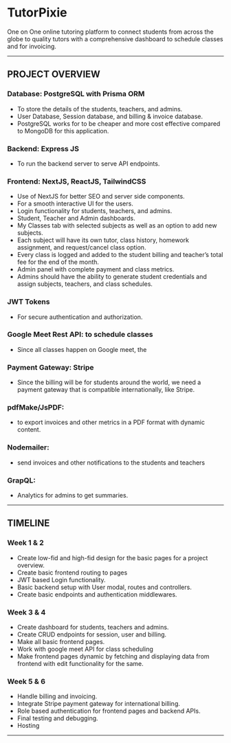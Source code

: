 # TutorPixie

One on One online tutoring platform to connect students from across the globe to quality tutors with a comprehensive dashboard to schedule classes and for invoicing.

---

## PROJECT OVERVIEW

### Database: PostgreSQL with Prisma ORM

- To store the details of the students, teachers, and admins.
- User Database, Session database, and billing & invoice database.
- PostgreSQL works for to be cheaper and more cost effective compared to MongoDB for this application.

### Backend: Express JS

- To run the backend server to serve API endpoints.

### Frontend: NextJS, ReactJS, TailwindCSS

- Use of NextJS for better SEO and server side components.
- For a smooth interactive UI for the users.
- Login functionality for students, teachers, and admins.
- Student, Teacher and Admin dashboards.
- My Classes tab with selected subjects as well as an option to add new subjects.
- Each subject will have its own tutor, class history, homework assignment, and request/cancel class option.
- Every class is logged and added to the student billing and teacher’s total fee for the end of the month.
- Admin panel with complete payment and class metrics.
- Admins should have the ability to generate student credentials and assign subjects, teachers, and class schedules.

### JWT Tokens

- For secure authentication and authorization.

### Google Meet Rest API: to schedule classes

- Since all classes happen on Google meet, the

### Payment Gateway: Stripe

- Since the billing will be for students around the world, we need a payment gateway that is compatible internationally, like Stripe.

### pdfMake/JsPDF:

- to export invoices and other metrics in a PDF format with dynamic content.

### Nodemailer:

- send invoices and other notifications to the students and teachers

### GrapQL:

- Analytics for admins to get summaries.

---

## TIMELINE

### Week 1 & 2

- Create low-fid and high-fid design for the basic pages for a project overview.
- Create basic frontend routing to pages
- JWT based Login functionality.
- Basic backend setup with User modal, routes and controllers.
- Create basic endpoints and authentication middlewares.

### Week 3 & 4

- Create dashboard for students, teachers and admins.
- Create CRUD endpoints for session, user and billing.
- Make all basic frontend pages.
- Work with google meet API for class scheduling
- Make frontend pages dynamic by fetching and displaying data from frontend with edit functionality for the same.

### Week 5 & 6

- Handle billing and invoicing.
- Integrate Stripe payment gateway for international billing.
- Role based authentication for frontend pages and backend APIs.
- Final testing and debugging.
- Hosting

---
